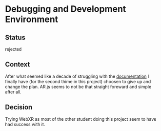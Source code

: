 # Debugging and Development Environment

## Status

rejected

## Context

After what seemed like a decade of struggling with the [documentation]([documentation](https://ar-js-org.github.io/AR.js-Docs/#:~:text=on%20the%20Web-,AR.,enhanced%20for%20AR.js%203.4)) I finally have (for the second thime in this project) choosen to give up and change the plan. AR.js seems to not be that straight foreward and simple after all.

## Decision

Trying WebXR as most of the other student doing this project seem to have had success with it.
